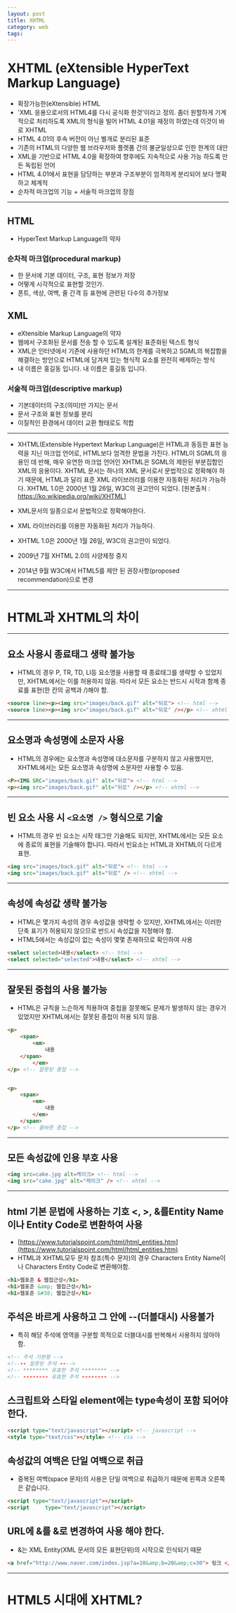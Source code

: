 ```yaml
---
layout: post
title: XHTML
category: web
tags: 
---
```


# XHTML (eXtensible HyperText Markup Language)
* 확장가능한(eXtensible) HTML
* 'XML 응용으로서의 HTML4를 다시 공식화 한것'이라고 정의. 좀더 원할하게 기계적으로 처리하도록 XML의 형식을 빌어 HTML 4.01을 재정의 하였는데 이것이 바로 XHTML
* HTML 4.01의 후속 버전이 아닌 별개로 분리된 표준
* 기존의 HTML의 다양한 웹 브라우저와 플랫폼 간의 불균일성으로 인한 한계의 대안
* XML을 기반으로 HTML 4.0을 확장하여 향후에도 지속적으로 사용 가능 하도록 만든 독립된 언어
* HTML 4.01에서 표현을 담당하는 부분과 구조부분이 엄격하게 분리되어 보다 명확하고 체계적
* 순차적 마크업의 기능 + 서술적 마크업의 장점

---

## HTML
* HyperText Markup Language의 약자
### 순차적 마크업(procedural markup)
* 한 문서에 기본 데이터, 구조, 표현 정보가 저장
* 어떻게 시각적으로 표현할 것인가.
* 폰트, 색상, 여백, 줄 간격 등 표현에 관련된 다수의 추가정보

## XML
* eXtensible Markup Language의 약자
* 웹에서 구조화된 문서를 전송 할 수 있도록 설계된 표준화된 텍스트 형식
* XML은 인터넷에서 기존에 사용하던 HTML의 한계를 극복하고 SGML의 복잡함을 해결하는 방안으로 HTML에 담겨져 있는 형식적 요소를 완전히 배제하는 방식
* 내 이름은 홍길동 입니다.	내 이름은 <name>홍길동</name> 입니다.
### 서술적 마크업(descriptive markup)
* 기본데이터의 구조(의미)만 가지는 문서
* 문서 구조와 표현 정보를 분리
* 이질적인 환경에서 데이터 교환 형태로도 적합

---

* XHTML(Extensible Hypertext Markup Language)은 HTML과 동등한 표현 능력을 지닌 마크업 언어로, HTML보다 엄격한 문법을 가진다. HTML이 SGML의 응용인 데 반해, 매우 유연한 마크업 언어인 XHTML은 SGML의 제한된 부분집합인 XML의 응용이다. XHTML 문서는 하나의 XML 문서로서 문법적으로 정확해야 하기 때문에, HTML과 달리 표준 XML 라이브러리를 이용한 자동화된 처리가 가능하다. XHTML 1.0은 2000년 1월 26일, W3C의 권고안이 되었다. [원본출처 : https://ko.wikipedia.org/wiki/XHTML]

* XML문서의 일종으로서 문법적으로 정확해야한다.
* XML 라이브러리를 이용한 자동화된 처리가 가능하다.
* XHTML 1.0은 2000년 1월 26일, W3C의 권고안이 되었다.
* 2009년 7월 XHTML 2.0의 사양제정 중지
* 2014년 9월 W3C에서 HTML5를 제안 된 권장사항(proposed recommendation)으로 변경

---

# HTML과 XHTML의 차이

---

## 요소 사용시 종료태그 생략 불가능
* HTML의 경우 P, TR, TD, LI등 요소명을 사용할 때 종료태그를 생략할 수 있었지만, XHTML에서는 이를 허용하지 않음. 따라서 모든 요소는 반드시 시작과 함께 종료를 표현(한 칸의 공백과 /)해야 함.

```html
<source line><p><img src="images/back.gif" alt="뒤로"> <!-- html -->
<source line><p><img src="images/back.gif" alt="뒤로" /></p> <!-- xhtml -->
```
---

## 요소명과 속성명에 소문자 사용
* HTML의 경우에는 요소명과 속성명에 대소문자를 구분하지 않고 사용했지만, XHTML에서는 모든 요소명과 속성명에 소문자만 사용할 수 있음.

```html
<P><IMG SRC="images/back.gif" alt="뒤로"> <!-- html -->
<p><img src="images/back.gif" alt="뒤로" /></p> <!-- xhtml -->
```

---

## 빈 요소 사용 시 ```<요소명 />``` 형식으로 기술
* HTML의 경우 빈 요소는 시작 태그만 기술해도 되지만, XHTML에서는 모든 요소에 종료의 표현을 기술해야 합니다. 따라서 빈요소는 HTML과 XHTML이 다르게 표현.

```html
<img src="images/back.gif" alt="뒤로"> <!-- html -->
<img src="images/back.gif" alt="뒤로" /> <!-- xhtml -->
```

---

## 속성에 속성값 생략 불가능
* HTML은 몇가지 속성의 경우 속성값을 생략할 수 있지만, XHTML에서는 이러한 단축 표기가 허용되지 않으므로 반드시 속성값을 지정해야 함.
* HTML5에서는 속성값이 없는 속성이 몇몇 존재하므로 확인하여 사용

```html
<select selected>내용</select> <!-- html -->
<select selected="selected">내용</select> <!-- xhtml -->
```

---

## 잘못된 중첩의 사용 불가능
* HTML은 규칙을 느슨하게 적용하여 중첩을 잘못해도 문제가 발생하지 않는 경우가 있었지만 XHTML에서는 잘못된 중첩이 허용 되지 않음.

```html
<p>
    <span>
        <em>
            내용
    </span>
        </em>
</p> <!-- 잘못된 중첩 -->


<p>
    <span>
        <em>
            내용
        </em>
    </span>
</p> <!-- 올바른 중첩 -->
```

---

## 모든 속성값에 인용 부호 사용

```html
<img src=cake.jpg alt=케이크> <!-- html -->
<img src="cake.jpg" alt="케이크" /> <!-- xhtml -->
```

---

## html 기본 문법에 사용하는 기호 <, >, &를Entity Name이나 Entity Code로 변환하여 사용

* [https://www.tutorialspoint.com/html/html_entities.htm](https://www.tutorialspoint.com/html/html_entities.htm)
* HTML과 XHTML모두 문자 참조(특수 문자)의 경우 Characters Entity Name이나 Characters Entity Code로 변환해야함.

```html
<h1>웹표준 & 웹접근성</h1>
<h1>웹표준 &amp; 웹접근성</h1>
<h1>웹표준 &#38; 웹접근성</h1>
```

## 주석은 바르게 사용하고 그 안에 --(더블대시) 사용불가
* 특히 해당 주석에 영역을 구분할 목적으로 더블대시를 반복해서 사용하지 않아야 함.

```html
<!-- 주석 기본형 -->
<!---- 잘못된 주석 ---->
<!-- ******** 유효한 주석 ******** -->
<!-- -------- 유효한 주석 -------- -->
```

## 스크립트와 스타일 element에는 type속성이 포함 되어야 한다.

```html
<script type="text/javascript"></script> <!-- javascript -->
<style type="text/css"></style> <!-- css -->
```

## 속성값의 여백은 단일 여백으로 취급
* 중복된 여백(space 문자)의 사용은 단일 여백으로 취급하기 때문에 왼쪽과 오른쪽은 같습니다.

```html
<script type="text/javascript"></script>
<script     type="text/javascript"></script>
```

## URL에 &를 &amp;로 변경하여 사용 해야 한다.
* &는 XML Entity(XML 문서의 모든 표현단위)의 시작으로 인식되기 때문

```html
<a href="http://www.naver.com/index.jsp?a=10&amp;b=20&amp;c=30"> 링크 </a>
```

---

# HTML5 시대에 XHTML?

